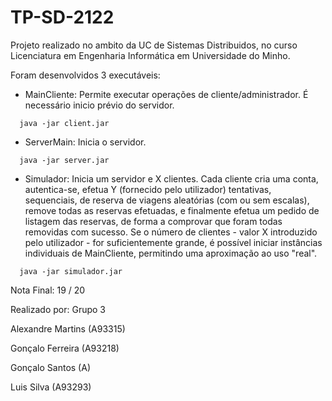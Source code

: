 # TP-SD-2122

Projeto realizado no ambito da UC de Sistemas Distribuidos, no curso Licenciatura em Engenharia Informática em Universidade do Minho.

Foram desenvolvidos 3 executáveis:

  - MainCliente: 
      Permite executar operações de cliente/administrador. É necessário inicio prévio do servidor.
  ```
    java -jar client.jar
  ```  

  - ServerMain: 
      Inicia o servidor.
  ```
    java -jar server.jar
  ```  

  - Simulador: 
      Inicia um servidor e X clientes. Cada cliente cria uma conta, autentica-se, 
      efetua Y (fornecido pelo utilizador) tentativas, sequenciais, de reserva de viagens aleatórias (com ou sem escalas), 
      remove todas as reservas efetuadas, e finalmente efetua um pedido de listagem das reservas, 
      de forma a comprovar que foram todas removidas com sucesso.
      Se o número de clientes - valor X introduzido pelo utilizador - for suficientemente grande, 
      é possível iniciar instâncias individuais de MainCliente, permitindo uma aproximação ao uso "real".
  ```
    java -jar simulador.jar
  ```  

Nota Final: 19 / 20

Realizado por:
  Grupo 3

  Alexandre Martins (A93315)

  Gonçalo Ferreira (A93218)

  Gonçalo Santos (A)

  Luis Silva (A93293)
